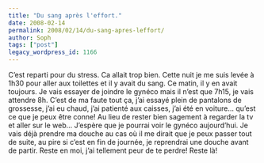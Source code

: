 ```yaml
---
title: "Du sang après l'effort."
date: 2008-02-14
permalink: 2008/02/14/du-sang-apres-leffort/
author: Soph
tags: ["post"]
legacy_wordpress_id: 1166
---
```


C’est reparti pour du stress. Ca allait trop bien. Cette nuit je me suis levée à 1h30 pour aller aux toilettes et il y avait du sang. Ce matin, il y en avait toujours. Je vais essayer de joindre le gynéco mais il n’est que 7h15, je vais attendre 8h. C’est de ma faute tout ça, j’ai essayé plein de pantalons de grossesse, j’ai eu chaud, j’ai patienté aux caisses, j’ai été en voiture... qu’est ce que je peux être conne! Au lieu de rester bien sagement à regarder la tv et aller sur le web... J’espère que je pourrai voir le gynéco aujourd’hui. Je vais déjà prendre ma douche au cas où il me dirait que je peux passer tout de suite, au pire si c’est en fin de journée, je reprendrai une douche avant de partir. Reste en moi, j’ai tellement peur de te perdre! Reste là!

<!-- excerpt -->
